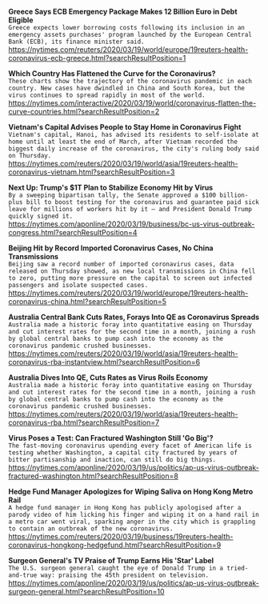 **Greece Says ECB Emergency Package Makes 12 Billion Euro in Debt Eligible**\
`Greece expects lower borrowing costs following its inclusion in an emergency assets purchases' program launched by the European Central Bank (ECB), its finance minister said.`\
https://nytimes.com/reuters/2020/03/19/world/europe/19reuters-health-coronavirus-ecb-greece.html?searchResultPosition=1

**Which Country Has Flattened the Curve for the Coronavirus?**\
`These charts show the trajectory of the coronavirus pandemic in each country. New cases have dwindled in China and South Korea, but the virus continues to spread rapidly in most of the world.`\
https://nytimes.com/interactive/2020/03/19/world/coronavirus-flatten-the-curve-countries.html?searchResultPosition=2

**Vietnam's Capital Advises People to Stay Home in Coronavirus Fight**\
`Vietnam's capital, Hanoi, has advised its residents to self-isolate at home until at least the end of March, after Vietnam recorded the biggest daily increase of the coronavirus, the city's ruling body said on Thursday.`\
https://nytimes.com/reuters/2020/03/19/world/asia/19reuters-health-coronavirus-vietnam.html?searchResultPosition=3

**Next Up: Trump's $1T Plan to Stabilize Economy Hit by Virus**\
`By a sweeping bipartisan tally, the Senate approved a $100 billion-plus bill to boost testing for the coronavirus and guarantee paid sick leave for millions of workers hit by it — and President Donald Trump quickly signed it.`\
https://nytimes.com/aponline/2020/03/19/business/bc-us-virus-outbreak-congress.html?searchResultPosition=4

**Beijing Hit by Record Imported Coronavirus Cases, No China Transmissions**\
`Beijing saw a record number of imported coronavirus cases, data released on Thursday showed, as new local transmissions in China fell to zero, putting more pressure on the capital to screen out infected passengers and isolate suspected cases. `\
https://nytimes.com/reuters/2020/03/19/world/europe/19reuters-health-coronavirus-china.html?searchResultPosition=5

**Australia Central Bank Cuts Rates, Forays Into QE as Coronavirus Spreads**\
`Australia made a historic foray into quantitative easing on Thursday and cut interest rates for the second time in a month, joining a rush by global central banks to pump cash into the economy as the coronavirus pandemic crushed businesses.`\
https://nytimes.com/reuters/2020/03/19/world/asia/19reuters-health-coronavirus-rba-instantview.html?searchResultPosition=6

**Australia Dives Into QE, Cuts Rates as Virus Roils Economy**\
`Australia made a historic foray into quantitative easing on Thursday and cut interest rates for the second time in a month, joining a rush by global central banks to pump cash into the economy as the coronavirus pandemic crushed businesses.`\
https://nytimes.com/reuters/2020/03/19/world/asia/19reuters-health-coronavirus-rba.html?searchResultPosition=7

**Virus Poses a Test: Can Fractured Washington Still 'Go Big'?**\
`The fast-moving coronavirus upending every facet of American life is testing whether Washington, a capital city fractured by years of bitter partisanship and inaction, can still do big things. `\
https://nytimes.com/aponline/2020/03/19/us/politics/ap-us-virus-outbreak-fractured-washington.html?searchResultPosition=8

**Hedge Fund Manager Apologizes for Wiping Saliva on Hong Kong Metro Rail**\
`A hedge fund manager in Hong Kong has publicly apologised after a parody video of him licking his finger and wiping it on a hand rail in a metro car went viral, sparking anger in the city which is grappling to contain an outbreak of the new coronavirus. `\
https://nytimes.com/reuters/2020/03/19/business/19reuters-health-coronavirus-hongkong-hedgefund.html?searchResultPosition=9

**Surgeon General's TV Praise of Trump Earns His 'Star' Label**\
`The U.S. surgeon general caught the eye of Donald Trump in a tried-and-true way: praising the 45th president on television. `\
https://nytimes.com/aponline/2020/03/19/us/politics/ap-us-virus-outbreak-surgeon-general.html?searchResultPosition=10

